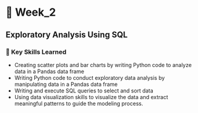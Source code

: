 # 📅 Week_2
## Exploratory Analysis Using SQL
### 🔑 Key Skills Learned
- Creating scatter plots and bar charts by writing Python code to analyze data in a Pandas data frame
- Writing Python code to conduct exploratory data analysis by manipulating data in a Pandas data frame
- Writing and execute SQL queries to select and sort data
- Using data visualization skills to visualize the data and extract meaningful patterns to guide the modeling process.
